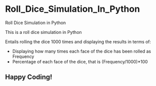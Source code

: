 # Roll_Dice_Simulation_In_Python
Roll Dice Simulation in Python

This is a roll dice simulation in Python

Entails rolling the dice 1000 times and displaying the results in terms of: <br>
<ul>
<li>Displaying how many times each face of the dice has been rolled as Frequency</li>
<li>Percentage of each face of the dice, that is (Frequency/1000)*100</li></ul>

## Happy Coding!
